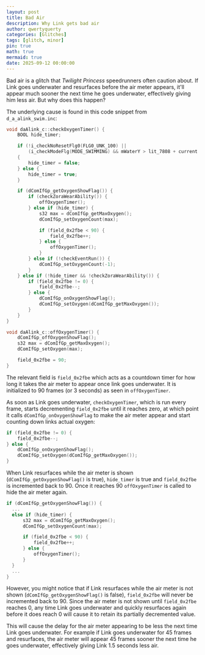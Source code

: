 ```yaml
---
layout: post
title: Bad Air
description: Why Link gets bad air
author: qwertyquerty
categories: [Glitches]
tags: [glitch, minor]
pin: true
math: true
mermaid: true
date: 2025-09-12 00:00:00
---
```


Bad air is a glitch that *Twilight Princess* speedrunners often caution about. If Link goes underwater and resurfaces before the air meter appears, it'll appear much sooner the next time he goes underwater, effectively giving him less air. But why does this happen?

The underlying cause is found in this code snippet from `d_a_alink_swim.inc`:

```c++
void daAlink_c::checkOxygenTimer() {
    BOOL hide_timer;

    if (!i_checkNoResetFlg0(FLG0_UNK_100) ||
        (i_checkModeFlg(MODE_SWIMMING) && mWaterY > lit_7808 + current.pos.y))
    {
        hide_timer = false;
    } else {
        hide_timer = true;
    }

    if (dComIfGp_getOxygenShowFlag()) {
        if (checkZoraWearAbility()) {
            offOxygenTimer();
        } else if (hide_timer) {
            s32 max = dComIfGp_getMaxOxygen();
            dComIfGp_setOxygenCount(max);

            if (field_0x2fbe < 90) {
                field_0x2fbe++;
            } else {
                offOxygenTimer();
            }
        } else if (!checkEventRun()) {
            dComIfGp_setOxygenCount(-1);
        }
    } else if (!hide_timer && !checkZoraWearAbility()) {
        if (field_0x2fbe != 0) {
            field_0x2fbe--;
        } else {
            dComIfGp_onOxygenShowFlag();
            dComIfGp_setOxygen(dComIfGp_getMaxOxygen());
        }
    }
}

void daAlink_c::offOxygenTimer() {
    dComIfGp_offOxygenShowFlag();
    s32 max = dComIfGp_getMaxOxygen();
    dComIfGp_setOxygen(max);

    field_0x2fbe = 90;
}
```

The relevant field is `field_0x2fbe` which acts as a countdown timer for how long it takes the air meter to appear once link goes underwater. It is initialized to 90 frames (or 3 seconds) as seen in `offOxygenTimer`.

As soon as Link goes underwater, `checkOxygenTimer`, which is run every frame, starts decrementing `field_0x2fbe` until it reaches zero, at which point it calls `dComIfGp_onOxygenShowFlag` to make the air meter appear and start counting down links actual oxygen:

```c++
if (field_0x2fbe != 0) {
    field_0x2fbe--;
} else {
    dComIfGp_onOxygenShowFlag();
    dComIfGp_setOxygen(dComIfGp_getMaxOxygen());
}
```

When Link resurfaces while the air meter is shown (`dComIfGp_getOxygenShowFlag()` is true), `hide_timer` is true and `field_0x2fbe` is incremented back to 90. Once it reaches 90 `offOxygenTimer` is called to hide the air meter again.

```c++
if (dComIfGp_getOxygenShowFlag()) {
  ...
  else if (hide_timer) {
      s32 max = dComIfGp_getMaxOxygen();
      dComIfGp_setOxygenCount(max);

      if (field_0x2fbe < 90) {
          field_0x2fbe++;
      } else {
          offOxygenTimer();
      }
  }
  ...
}
```

However, you might notice that if Link resurfaces while the air meter is not shown (`dComIfGp_getOxygenShowFlag()` is false), `field_0x2fbe` will never be incremented back to 90. Since the air meter is not shown until `field_0x2fbe` reaches 0, any time Link goes underwater and quickly resurfaces again before it does reach 0 will cause it to retain its partially decremented value.

This will cause the delay for the air meter appearing to be less the next time Link goes underwater. For example if Link goes underwater for 45 frames and resurfaces, the air meter will appear 45 frames sooner the next time he goes underwater, effectively giving Link 1.5 seconds less air.
